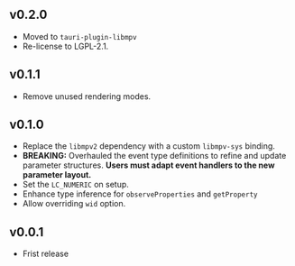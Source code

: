 ## v0.2.0

- Moved to `tauri-plugin-libmpv`
- Re-license to LGPL-2.1.

## v0.1.1

- Remove unused rendering modes.

## v0.1.0

- Replace the `libmpv2` dependency with a custom `libmpv-sys` binding.
- **BREAKING:** Overhauled the event type definitions to refine and update parameter structures. **Users must adapt event handlers to the new parameter layout.**
- Set the `LC_NUMERIC` on setup.
- Enhance type inference for `observeProperties` and `getProperty`
- Allow overriding `wid` option.

## v0.0.1

- Frist release
